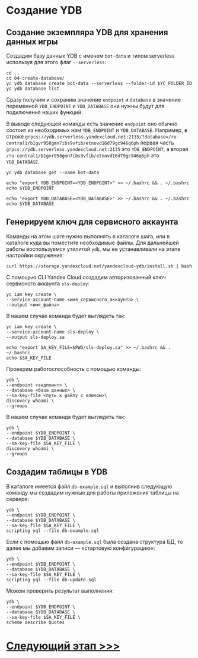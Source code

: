 # Cоздание YDB
## Создание экземпляра YDB для хранения данных игры

Создадим базу данных YDB с именем `bot-data` и типом serverless используя для этого флаг `--serverless`:

    cd ..
    cd 04-create-database/
    yc ydb database create bot-data --serverless --folder-id $YC_FOLDER_ID
    yc ydb database list

Сразу получим и сохраним значение `endpoint` и `database` в значение переменной `YDB_ENDPOINT` и `YDB_DATABASE`
они нужны будут для подключения наших функций.

В выводе следующей команды есть значение `endpoint` оно обычно состоит из необходимых нам `YDB_ENDPOINT` и `YDB_DATABASE`.
Например, в строке `grpcs://ydb.serverless.yandexcloud.net:2135/?database=/ru-central1/b1gvr958gmn7ibs9vfib/etnovd16d79gc946q6ph`
первая часть `grpcs://ydb.serverless.yandexcloud.net:2135` это `YDB_ENDPOINT`,
а вторая `/ru-central1/b1gvr958gmn7ibs9vfib/etnovd16d79gc946q6ph` это `YDB_DATABASE`.

    yc ydb database get --name bot-data

    echo "export YDB_ENDPOINT=<YDB_ENDPOINT>" >> ~/.bashrc && . ~/.bashrc
    echo $YDB_ENDPOINT

    echo "export YDB_DATABASE=<YDB_DATABASE>" >> ~/.bashrc && . ~/.bashrc
    echo $YDB_DATABASE

## Генерируем ключ для сервисного аккаунта

Команды на этом шаге нужно выполнять в каталоге шага, или в каталоге куда вы поместите необходимые файлы.
Для дальнейшей работы воспользуемся утилитой `ydb`, мы ее устанавливали на этапе настройки окружения:

    curl https://storage.yandexcloud.net/yandexcloud-ydb/install.sh | bash

С помощью CLI Yandex Cloud создадим авторизованный ключ сервисного аккаунта `sls-deploy`:

    yc iam key create \
    --service-account-name <имя_сервисного_аккаунта> \
    --output <имя_файла>

В нашем случае команда будет выглядеть так:

    yc iam key create \
    --service-account-name sls-deploy \
    --output sls-deploy.sa

    echo "export SA_KEY_FILE=$PWD/sls-deploy.sa" >> ~/.bashrc && . ~/.bashrc  
    echo $SA_KEY_FILE

Проверим работоспособность с помощью команды:

    ydb \
    --endpoint <эндпоинт> \
    --database <база данных> \
    --sa-key-file <путь к файлу с ключом>\
    discovery whoami \
    --groups

В нашем случае команда будет выглядеть так:

    ydb \
    --endpoint $YDB_ENDPOINT \
    --database $YDB_DATABASE \
    --sa-key-file $SA_KEY_FILE \
    discovery whoami \
    --groups

## Создадим таблицы в YDB

В каталоге имеется файл `db-example.sql` и выполнив следующую команду мы создадим
нужные для работы приложения таблицы на сервере:

    ydb \
    --endpoint $YDB_ENDPOINT \
    --database $YDB_DATABASE \
    --sa-key-file $SA_KEY_FILE \
    scripting yql --file db-example.sql

Если с помощью файл `db-example.sql` была создана структура БД, 
то далее мы добавим записи — «стартовую конфигурацию»:

    ydb \
    --endpoint $YDB_ENDPOINT \
    --database $YDB_DATABASE \
    --sa-key-file $SA_KEY_FILE \
    scripting yql --file db-update.sql

Можем проверить результат выполнения:

    ydb \
    --endpoint $YDB_ENDPOINT \
    --database $YDB_DATABASE \
    --sa-key-file $SA_KEY_FILE \
    scheme describe Quotes

# [Следующий этап >>>](../05-create-lockbox/README.md)